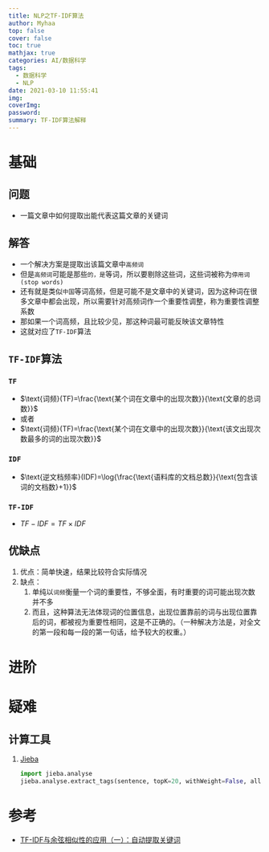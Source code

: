 ```yaml
---
title: NLP之TF-IDF算法
author: Myhaa
top: false
cover: false
toc: true
mathjax: true
categories: AI/数据科学
tags:
  - 数据科学
  - NLP
date: 2021-03-10 11:55:41
img:
coverImg:
password:
summary: TF-IDF算法解释
---
```


# 基础

## 问题

* 一篇文章中如何提取出能代表这篇文章的关键词

## 解答

* 一个解决方案是提取出该篇文章中`高频词`
* 但是`高频词`可能是那些`的，是`等词，所以要剔除这些词，这些词被称为`停用词(stop words)`
* 还有就是类似`中国`等词高频，但是可能不是文章中的关键词，因为这种词在很多文章中都会出现，所以需要针对高频词作一个重要性调整，称为重要性调整系数
* 那如果一个词高频，且比较少见，那这种词最可能反映该文章特性
* 这就对应了`TF-IDF`算法

## `TF-IDF`算法

### `TF`

* $\text{词频}(TF)=\frac{\text{某个词在文章中的出现次数}}{\text{文章的总词数}}$
* 或者
* $\text{词频}(TF)=\frac{\text{某个词在文章中的出现次数}}{\text{该文出现次数最多的词的出现次数}}$

### `IDF`

* $\text{逆文档频率}(IDF)=\log{\frac{\text{语料库的文档总数}}{\text{包含该词的文档数}+1}}$

### `TF-IDF`

* $TF-IDF=TF \times IDF$

## 优缺点

1. 优点：简单快速，结果比较符合实际情况
2. 缺点：
   1. 单纯以`词频`衡量一个词的重要性，不够全面，有时重要的词可能出现次数并不多
   2. 而且，这种算法无法体现词的位置信息，出现位置靠前的词与出现位置靠后的词，都被视为重要性相同，这是不正确的。（一种解决方法是，对全文的第一段和每一段的第一句话，给予较大的权重。）

# 进阶

# 疑难

## 计算工具

1. [Jieba](https://github.com/fxsjy/jieba)

   ```python
   import jieba.analyse
   jieba.analyse.extract_tags(sentence, topK=20, withWeight=False, allowPOS=())
   ```

# 参考

* [TF-IDF与余弦相似性的应用（一）：自动提取关键词](https://www.ruanyifeng.com/blog/2013/03/tf-idf.html)

